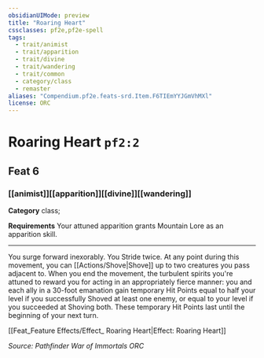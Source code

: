 ```yaml
---
obsidianUIMode: preview
title: "Roaring Heart"
cssclasses: pf2e,pf2e-spell
tags:
  - trait/animist
  - trait/apparition
  - trait/divine
  - trait/wandering
  - trait/common
  - category/class
  - remaster
aliases: "Compendium.pf2e.feats-srd.Item.F6TIEmYYJGmVhMXl"
license: ORC
---
```

# Roaring Heart `pf2:2`
## Feat 6
### [[animist]][[apparition]][[divine]][[wandering]]

**Category** class; 




**Requirements** Your attuned apparition grants Mountain Lore as an apparition skill.

* * *

You surge forward inexorably. You Stride twice. At any point during this movement, you can [[Actions/Shove|Shove]] up to two creatures you pass adjacent to. When you end the movement, the turbulent spirits you're attuned to reward you for acting in an appropriately fierce manner: you and each ally in a 30-foot emanation gain temporary Hit Points equal to half your level if you successfully Shoved at least one enemy, or equal to your level if you succeeded at Shoving both. These temporary Hit Points last until the beginning of your next turn.

[[Feat_Feature Effects/Effect_ Roaring Heart|Effect: Roaring Heart]]

*Source: Pathfinder War of Immortals*
*ORC*